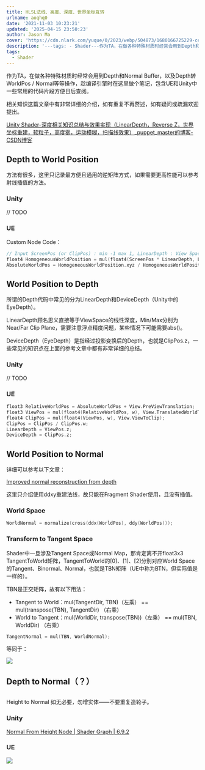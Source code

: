 ```yaml
---
title: HLSL法线、高度、深度、世界坐标互转
urlname: aoqhq0
date: '2021-11-03 10:23:21'
updated: '2025-04-15 23:50:23'
author: Jason Ma
cover: 'https://cdn.nlark.com/yuque/0/2023/webp/504873/1680166725229-ce0f6941-bd77-48a4-b9ab-c958a487e518.webp'
description: '---tags: - Shader---作为TA，在做各种特殊材质时经常会用到Depth和Normal Buffer，以及Depth转WorldPos / Normal等等操作，趁编译引擎时在这里做个笔记，包含UE和Unity中一些常用的代码片段方便日后查阅。 相关知识这篇文章中有非常详细的介...'
tags:
  - Shader
---
```

作为TA，在做各种特殊材质时经常会用到Depth和Normal Buffer，以及Depth转WorldPos / Normal等等操作，趁编译引擎时在这里做个笔记，包含UE和Unity中一些常用的代码片段方便日后查阅。 



相关知识这篇文章中有非常详细的介绍，如有重复不再赘述，如有疑问或疏漏欢迎提出。

[Unity Shader-深度相关知识总结与效果实现（LinearDepth，Reverse Z，世界坐标重建，软粒子，高度雾，运动模糊，扫描线效果）_puppet_master的博客-CSDN博客](https://blog.csdn.net/puppet_master/article/details/77489948?tdsourcetag=s_pctim_aiomsg)

## Depth to World Position
方法有很多，这里只记录最方便且通用的逆矩阵方式，如果需要更高性能可以参考射线插值的方法。

### Unity
// TODO

### UE
Custom Node Code：

```cpp
// Input ScreenPos (or ClipPos) : min -1 max 1, LinearDepth : View Space Z 
float4 HomogeneousWorldPosition = mul(float4(ScreenPos * LinearDepth, LinearDepth, 1), View.ScreenToWorld); 
AbsoluteWorldPos = HomogeneousWorldPosition.xyz / HomogeneousWorldPosition.w; 
```





## World Position to Depth
所谓的Depth代码中常见的分为LinearDepth和DeviceDepth（Unity中的EyeDepth）。

LinearDepth顾名思义直接等于ViewSpace的线性深度，Min/Max分别为Near/Far Clip Plane，需要注意浮点精度问题，某些情况下可能需要abs()。

DeviceDepth（EyeDepth）是指经过投影变换后的Depth，也就是ClipPos.z，一些常见的知识点在上面的参考文章中都有非常详细的总结。

### Unity
// TODO

### UE
```cpp
float3 RelativeWorldPos = AbsoluteWorldPos + View.PreViewTranslation;
float3 ViewPos = mul(float4(RelativeWorldPos, w), View.TranslatedWorldToView).xyz;
float4 ClipPos = mul(float4(ViewPos, w), View.ViewToClip);
ClipPos = ClipPos / ClipPos.w;
LinearDepth = ViewPos.z;
DeviceDepth = ClipPos.z;
```

## World Position to Normal
详细可以参考以下文章：

[Improved normal reconstruction from depth](https://wickedengine.net/2019/09/22/improved-normal-reconstruction-from-depth/)

这里只介绍使用ddxy重建法线，故只能在Fragment Shader使用，且没有插值。

  


### World Space
```cpp
WorldNormal = normalize(cross(ddx(WorldPos), ddy(WorldPos))); 
```

### Transform to Tangent Space
Shader中一旦涉及Tangent Space或Normal Map，那肯定离不开float3x3 TangentToWorld矩阵，TangentToWorld的[0]、[1]、[2]分别对应World Space的Tangent、Binormal、Normal，也就是TBN矩阵（UE中称为BTN，但实际值是一样的）。

TBN是正交矩阵，故有以下用法：

+ Tangent to World：mul(TangentDir, TBN)（左乘） == mul(transpose(TBN), TangentDir) （右乘）
+ World to Tangent：mul(WorldDir, transpose(TBN))（左乘） == mul(TBN, WorldDir) （右乘）

```cpp
TangentNormal = mul(TBN, WorldNormal); 
```

等同于：

![](/images/yuqueAssets/621c41b5ab6fd9695e9d26a2e1f4143b.webp)



## Depth to Normal（？）
##   
Height to Normal
如无必要，勿增实体——不要重复造轮子。



### Unity
[Normal From Height Node | Shader Graph | 6.9.2](https://docs.unity3d.com/Packages/com.unity.shadergraph@6.9/manual/Normal-From-Height-Node.html)

### UE
![](/images/yuqueAssets/8ad9d7828d8da9d6bd9d6013e926f3e5.webp)

